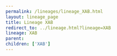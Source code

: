 ```yaml
---
permalink: /lineages/lineage_XAB.html
layout: lineage_page
title: Lineage XAB
redirect_to: ../lineage.html?lineage=XAB
lineage: XAB
parent: 
children: ['XAB']
---
```

